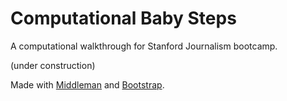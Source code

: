 # Computational Baby Steps


A computational walkthrough for Stanford Journalism bootcamp.

(under construction)


Made with [Middleman](https://middlemanapp.com/) and [Bootstrap](https://getbootstrap.com).
